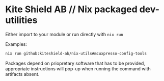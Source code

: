 # Kite Shield AB // Nix packaged dev-utilities

Either import to your module or run directly with `nix run`

Examples:
```sh
nix run github:kiteshield-ab/nix-utils#mcuxpresso-config-tools
```

Packages depend on priopretary software that has to be provided, appropriate instructions will pop-up when running the command with artifacts absent.
